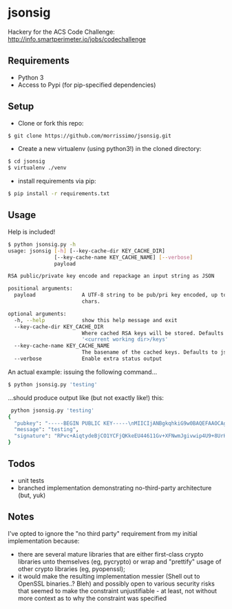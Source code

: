# jsonsig
Hackery for the ACS Code Challenge: http://info.smartperimeter.io/jobs/codechallenge

## Requirements
* Python 3
* Access to Pypi (for pip-specified dependencies)

## Setup
* Clone or fork this repo:
```bash
$ git clone https://github.com/morrissimo/jsonsig.git
```
* Create a new virtualenv (using python3!) in the cloned directory:
```bash
$ cd jsonsig
$ virtualenv ./venv
```
* install requirements via pip:
```bash
$ pip install -r requirements.txt
```

## Usage
Help is included!
```bash
$ python jsonsig.py -h
usage: jsonsig [-h] [--key-cache-dir KEY_CACHE_DIR]
               [--key-cache-name KEY_CACHE_NAME] [--verbose]
               payload

RSA public/private key encode and repackage an input string as JSON

positional arguments:
  payload               A UTF-8 string to be pub/pri key encoded, up to 250
                        chars.

optional arguments:
  -h, --help            show this help message and exit
  --key-cache-dir KEY_CACHE_DIR
                        Where cached RSA keys will be stored. Defaults to
                        '<current working dir>/keys'
  --key-cache-name KEY_CACHE_NAME
                        The basename of the cached keys. Defaults to jsonsig
  --verbose             Enable extra status output
```
An actual example: issuing the following command...
```bash
$ python jsonsig.py 'testing'
```
...should produce output like (but not exactly like!) this:
```bash
 python jsonsig.py 'testing'
{
  "pubkey": "-----BEGIN PUBLIC KEY-----\nMIICIjANBgkqhkiG9w0BAQEFAAOCAg8AMIICCgKCAgEA4jEpVnxibGQRBSmjU1rY\nNjfsS8cJ/6USQh4Oe2sUdlGKJuYf7cU6a4nSBNApkPkhpVosSAbZPuxGcCNQ6nq5\nZipg4M3f5vmf0y1Di+0Zj5f4xztsY5NI9um0yH8Z8e8+b2Vpn2SuEXAJ54NLo/Zd\nPJ2u4O0O/OoCzk+jgHsXzZuWibhWmO7SqFDf48boVZg5vUI4HU7dVgw5c7CQIN0/\nX7Bzp0SAVus48J2G6s+pp0JIMBb9dCPRz2cJohNm8FPrmjExJ5GOtWjyE5dJUAFg\nfvIVsOIfDVpOIE1vkEhcdhlOLuR8myxB/SzK+zR/rQCCJOKajJBuaIfKJdUmdRjq\nGosvDiUTh20OXpnwpY5ZcBmU3nTvWs9hVouX0gH3paPoWL02903lOCs4eVUvw5IG\nKBpzMznaj+Sp0g8Rq370tLy7e0vX2tLx+GuBoltwXSH6fzVhi2dQIxwblBcJGOZK\nK6WoJR8sN3V90gxH+Z03gkDCfGSnPThxRMxgeai8Xc7MSjK6zo32r8kiO/lpjwI4\nLlgVrHJNMohwdHFMlIp792HB4F3KmSmbtCcl1RGNsmkDTkE/bSXVDBLPoyWpsOLN\no04E79sDy14bOepoa3U8ahZceynZJGBkRAxPQY5n76EKmPqrfRkMFfoUQtxbFIjS\nOSXNSfUHsDBgsXRLk8FlNjcCAwEAAQ==\n-----END PUBLIC KEY-----",
  "message": "testing",
  "signature": "RPvc+AiqtydeBjCO1YCFjQKkeEU44611Gv+XFNwmJgivwip4U9+8UrHtpW88/MGoFRfC5D8QLEul\n86IgLNusvoUC+i8geIEkrC2XJt7iUKtSNbFSsZkMPbEBWmcgFMTjWnWVabsoyFF7Z6xnx3Nfr96m\ny9Zk7JdJuzFma+1pivEn6pL2r1xyqRPBd6czyiD4GZOyx+moC4F874dpbaa2oE8oi8ICzYYhVypi\n5rUiZkwXbCwNiJUBgtn4GtuP1GWpbTDI6Y7cCWXOZ9H7heCzbYrHnHHcPCh97pfum5xOmbt0OwwJ\nfK9QbkFOql+i8F9JjXSXqo07KRefhI7dZ2eZ8lnZPu3OjU+cLbE+sPyZ6zDX2BE43t1I59f8tUvi\nSfJHHhuxbL5V6EC/MNowIzBnnm4T/cbpZVXIhyN3sZQAG2rKSjxfHplgVJe89uJbMj4SPpWS1yZx\nahGdKfkeCKUaOfq5eTpgUVba3Z+lIDdlisLxHXiw8WhkHfKBNly/1wxc3zNCLNE0jTrI2dMQNAe6\ncZ3cEwAuI5yPVKhFZaujReSV2O7qADHMAQAcW5Fn9mZZS8NS6NpWr/JAWFN0ukwRbpIU/AGqBxdS\nmFfxEkyHkNvL0+gCGXASAhRIgfESPXRA5pKDmMOE5BTX9EgYyg2Qq/vmECDdpSIzQEf4rBBYwDU=\n"
}
```


## Todos
* unit tests
* branched implementation demonstrating no-third-party architecture (but, yuk)

## Notes
I've opted to ignore the "no third party" requirement from my initial implementation because:
* there are several mature libraries that are either first-class crypto libraries unto themselves (eg, pycrypto) or wrap and "prettify" usage of other crypto libraries (eg, pyopenssl);
* it would make the resulting implementation messier (Shell out to OpenSSL binaries..? Bleh) and possibly open to various security risks that seemed to make the constraint unjustifiable - at least, not without more context as to why the constraint was specified
